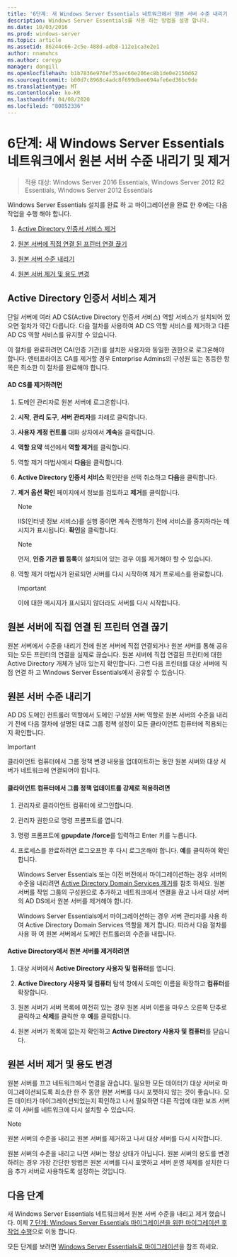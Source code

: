 ```yaml
---
title: '6단계: 새 Windows Server Essentials 네트워크에서 원본 서버 수준 내리기 및 제거'
description: Windows Server Essentials를 사용 하는 방법을 설명 합니다.
ms.date: 10/03/2016
ms.prod: windows-server
ms.topic: article
ms.assetid: 86244c66-2c5e-488d-adb8-112e1ca3e2e1
author: nnamuhcs
ms.author: coreyp
manager: dongill
ms.openlocfilehash: b1b7836e976ef35aec66e206ec8b1de0e2150d62
ms.sourcegitcommit: b00d7c8968c4adc8f699dbee694afe6ed36bc9de
ms.translationtype: MT
ms.contentlocale: ko-KR
ms.lasthandoff: 04/08/2020
ms.locfileid: "80852336"
---
```

# <a name="step-6-demote-and-remove-the-source-server-from-the-new-windows-server-essentials-network"></a>6단계: 새 Windows Server Essentials 네트워크에서 원본 서버 수준 내리기 및 제거

>적용 대상: Windows Server 2016 Essentials, Windows Server 2012 R2 Essentials, Windows Server 2012 Essentials

Windows Server Essentials 설치를 완료 하 고 마이그레이션을 완료 한 후에는 다음 작업을 수행 해야 합니다.  
  
1.  [Active Directory 인증서 서비스 제거](Step-6--Demote-and-remove-the-Source-Server-from-the-new-Windows-Server-Essentials-network.md#BKMK_ADCS)  
  
2.  [원본 서버에 직접 연결 된 프린터 연결 끊기](Step-6--Demote-and-remove-the-Source-Server-from-the-new-Windows-Server-Essentials-network.md#BKMK_PhysicallyDisconnect)  
  
3.  [원본 서버 수준 내리기](Step-6--Demote-and-remove-the-Source-Server-from-the-new-Windows-Server-Essentials-network.md#BKMK_DemoteTheSourceServer)  
  
4.  [원본 서버 제거 및 용도 변경](Step-6--Demote-and-remove-the-Source-Server-from-the-new-Windows-Server-Essentials-network.md#BKMK_RemoveTheSourceServer)  
  
##  <a name="remove-active-directory-certificate-services"></a><a name="BKMK_ADCS"></a>Active Directory 인증서 서비스 제거  
 단일 서버에 여러 AD CS(Active Directory 인증서 서비스) 역할 서비스가 설치되어 있으면 절차가 약간 다릅니다. 다음 절차를 사용하여 AD CS 역할 서비스를 제거하고 다른 AD CS 역할 서비스를 유지할 수 있습니다.  
  
 이 절차를 완료하려면 CA(인증 기관)를 설치한 사용자와 동일한 권한으로 로그온해야 합니다. 엔터프라이즈 CA를 제거할 경우 Enterprise Admins의 구성원 또는 동등한 항목은 최소한 이 절차를 완료해야 합니다.  
  
#### <a name="to-remove-ad-cs"></a>AD CS를 제거하려면  
  
1.  도메인 관리자로 원본 서버에 로그온합니다.  
  
2.  **시작**, **관리 도구**, **서버 관리자**를 차례로 클릭합니다.  
  
3.  **사용자 계정 컨트롤** 대화 상자에서 **계속**을 클릭합니다.  
  
4.  **역할 요약** 섹션에서 **역할 제거**를 클릭합니다.  
  
5.  역할 제거 마법사에서 **다음**을 클릭합니다.  
  
6.  **Active Directory 인증서 서비스** 확인란을 선택 취소하고 **다음**을 클릭합니다.  
  
7.  **제거 옵션 확인** 페이지에서 정보를 검토하고 **제거**를 클릭합니다.  
  
    > [!NOTE]
    >  IIS(인터넷 정보 서비스)를 실행 중이면 계속 진행하기 전에 서비스를 중지하라는 메시지가 표시됩니다. **확인**을 클릭합니다.  
  
    > [!NOTE]
    >  먼저, **인증 기관 웹 등록**이 설치되어 있는 경우 이를 제거해야 할 수 있습니다.  
  
8.  역할 제거 마법사가 완료되면 서버를 다시 시작하여 제거 프로세스를 완료합니다.  
  
    > [!IMPORTANT]
    >  이에 대한 메시지가 표시되지 않더라도 서버를 다시 시작합니다.  
  
##  <a name="disconnect-printers-that-are-directly-connected-to-the-source-server"></a><a name="BKMK_PhysicallyDisconnect"></a>원본 서버에 직접 연결 된 프린터 연결 끊기  
 원본 서버에서 수준을 내리기 전에 원본 서버에 직접 연결되거나 원본 서버를 통해 공유되는 모든 프린터의 연결을 실제로 끊습니다. 원본 서버에 직접 연결된 프린터에 대한 Active Directory 개체가 남아 있는지 확인합니다. 그런 다음 프린터를 대상 서버에 직접 연결 하 고 Windows Server Essentials에서 공유할 수 있습니다.  
  
##  <a name="demote-the-source-server"></a><a name="BKMK_DemoteTheSourceServer"></a>원본 서버 수준 내리기  
 AD DS 도메인 컨트롤러 역할에서 도메인 구성원 서버 역할로 원본 서버의 수준을 내리기 전에 다음 절차에 설명된 대로 그룹 정책 설정이 모든 클라이언트 컴퓨터에 적용되는지 확인합니다.  
  
> [!IMPORTANT]
>  클라이언트 컴퓨터에서 그룹 정책 변경 내용을 업데이트하는 동안 원본 서버와 대상 서버가 네트워크에 연결되어야 합니다.  
  
#### <a name="to-force-a-group-policy-update-on-a-client-computer"></a>클라이언트 컴퓨터에서 그룹 정책 업데이트를 강제로 적용하려면  
  
1. 관리자로 클라이언트 컴퓨터에 로그인합니다.  
  
2. 관리자 권한으로 명령 프롬프트를 엽니다.  
  
3. 명령 프롬프트에 **gpupdate /force**를 입력하고 Enter 키를 누릅니다.  
  
4. 프로세스를 완료하려면 로그오프한 후 다시 로그온해야 합니다. **예**를 클릭하여 확인합니다.  
  
   Windows Server Essentials 또는 이전 버전에서 마이그레이션하는 경우 서버의 수준을 내리려면 [Active Directory Domain Services 제거](https://technet.microsoft.com/library/hh472163.aspx)를 참조 하세요. 원본 서버를 작업 그룹의 구성원으로 추가하고 네트워크에서 연결을 끊고 나서 대상 서버의 AD DS에서 원본 서버를 제거해야 합니다.  
  
   Windows Server Essentials에서 마이그레이션하는 경우 서버 관리자를 사용 하 여 Active Directory Domain Services 역할을 제거 합니다. 따라서 다음 절차를 사용 하 여 원본 서버에서 도메인 컨트롤러의 수준을 내립니다.  
  
#### <a name="to-remove-the-source-server-from-active-directory"></a>Active Directory에서 원본 서버를 제거하려면  
  
1.  대상 서버에서 **Active Directory 사용자 및 컴퓨터**를 엽니다.  
  
2.  **Active Directory 사용자 및 컴퓨터** 탐색 창에서 도메인 이름을 확장하고 **컴퓨터**를 확장합니다.  
  
3.  원본 서버가 서버 목록에 여전히 있는 경우 원본 서버 이름을 마우스 오른쪽 단추로 클릭하고 **삭제**를 클릭한 후 **예**를 클릭합니다.  
  
4.  원본 서버가 목록에 없는지 확인하고 **Active Directory 사용자 및 컴퓨터**를 닫습니다.  
  
##  <a name="remove-and-repurpose-the-source-server"></a><a name="BKMK_RemoveTheSourceServer"></a>원본 서버 제거 및 용도 변경  
 원본 서버를 끄고 네트워크에서 연결을 끊습니다. 필요한 모든 데이터가 대상 서버로 마이그레이션되도록 최소한 한 주 동안 원본 서버를 다시 포맷하지 않는 것이 좋습니다. 모든 데이터가 마이그레이션되었는지 확인하고 나서 필요하면 다른 작업에 대한 보조 서버로 이 서버를 네트워크에 다시 설치할 수 있습니다.  
  
> [!NOTE]
>  원본 서버의 수준을 내리고 원본 서버를 제거하고 나서 대상 서버를 다시 시작합니다.  
  
 원본 서버의 수준을 내리고 나면 서버는 정상 상태가 아닙니다. 원본 서버의 용도를 변경하려는 경우 가장 간단한 방법은 원본 서버를 다시 포맷하고 서버 운영 체제를 설치한 다음 추가 서버로 사용하도록 설정하는 것입니다.  
  
## <a name="next-steps"></a>다음 단계  
 새 Windows Server Essentials 네트워크에서 원본 서버 수준을 내리고 제거 했습니다. 이제 [7 단계: Windows Server Essentials 마이그레이션을 위한 마이그레이션 후 작업 수행](Step-7--Perform-post-migration-tasks-for-the-Windows-Server-Essentials-migration.md)으로 이동 합니다.  
  

모든 단계를 보려면 [Windows Server Essentials로 마이그레이션](Migrate-from-Previous-Versions-to-Windows-Server-Essentials-or-Windows-Server-Essentials-Experience.md)을 참조 하세요.

